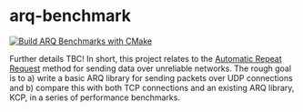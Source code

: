 # arq-benchmark
[![Build ARQ Benchmarks with CMake](https://github.com/wjgra/arq-benchmark/actions/workflows/cmake-build.yml/badge.svg)](https://github.com/wjgra/arq-benchmark/actions/workflows/cmake-build.yml)

Further details TBC! In short, this project relates to the [Automatic Repeat Request](https://en.wikipedia.org/wiki/Automatic_repeat_request) method for sending data over unreliable networks. The rough goal is to a) write a basic ARQ library for sending packets over UDP connections and b) compare this with both TCP connections and an existing ARQ library, KCP, in a series of performance benchmarks. 
